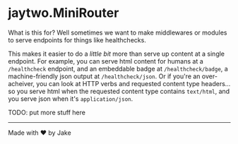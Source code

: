 # jaytwo.MiniRouter

What is this for? Well sometimes we want to make middlewares or modules to serve endpoints for things like healthchecks.  

This makes it easier to do a _little bit_ more than serve up content at a single endpoint.  For example, you can serve html 
content for humans at a `/healthcheck` endpoint, and an embeddable badge at `/healthcheck/badge`, a machine-friendly
json output at `/healthcheck/json`.  Or if you're an over-acheiver, you can look at HTTP verbs and requested content type
headers... so you serve html when the requested content type contains `text/html`, and you serve json when it's `application/json`.

TODO: put more stuff here

---

Made with &hearts; by Jake
